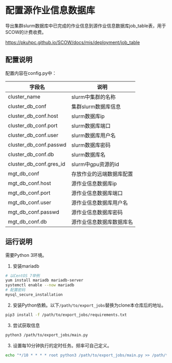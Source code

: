 # 配置源作业信息数据库

导出集群slurm数据库中已完成的作业信息到源作业信息数据库job_table表，用于SCOW的计费收费。

https://pkuhpc.github.io/SCOW/docs/mis/deployment/job_table

## 配置说明

配置内容在config.py中：

| 字段名                  | 说明                     |
| ----------------------- | ------------------------ |
| cluster_name            | slurm中集群的名称        |
| cluster_db_conf         | 集群slurm数据库信息      |
| cluster_db_conf.host    | slurm数据库ip            |
| cluster_db_conf.port    | slurm数据库端口          |
| cluster_db_conf.user    | slurm数据库用户名        |
| cluster_db_conf.passwd  | slurm数据库密码          |
| cluster_db_conf.db      | slurm数据库名            |
| cluster_db_conf.gres_id | slurm中gpu资源的id       |
| mgt_db_conf             | 存放作业的远端数据库配置 |
| mgt_db_conf.host        | 源作业信息数据库ip       |
| mgt_db_conf.port        | 源作业信息数据库端口     |
| mgt_db_conf.user        | 源作业信息数据库用户名   |
| mgt_db_conf.passwd      | 源作业信息数据库密码     |
| mgt_db_conf.db          | 源作业信息数据库数据库名 |

## 运行说明

需要Python 3环境。

1. 安装mariadb

```bash
# 以CentOS 7举例
yum install mariadb mariadb-server
systemctl enable --now mariadb
# 配置密码
mysql_secure_installation
```

2. 安装Python依赖。以下`/path/to/export_jobs`替换为clone本仓库后的地址。

```bash
pip3 install -f /path/to/export_jobs/requirements.txt
```

3. 尝试获取信息

```bash
python3 /path/to/export_jobs/main.py
```

3. 设置每10分钟执行的定时任务。频率可自己定义。

```bash
echo "*/10 * * * * root python3 /path/to/export_jobs/main.py >> /path/to/export_jobs/job_export.log 2>&1" >> /etc/crontab
```